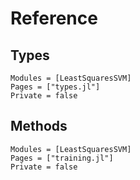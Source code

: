 # Reference

## Types
```@autodocs
Modules = [LeastSquaresSVM]
Pages = ["types.jl"]
Private = false
```

## Methods
```@autodocs
Modules = [LeastSquaresSVM]
Pages = ["training.jl"]
Private = false
```